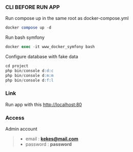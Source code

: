 ### CLI BEFORE RUN APP
Run compose up in the same root as docker-compose.yml
```sql
docker compose up -d
```
Run bash symfony 
```sql
docker exec -it www_docker_symfony bash
```
Configure database with fake data
```sql
cd project
php bin/console d:d:c
php bin/console d:m:m
php bin/console d:f:l
```

### Link
Run app with this [http://localhost:80](http://localhost:80)

### Access
Admin account

> * email : <b>kekes@mail.com</b> 
> * password :  <b>password</b>
